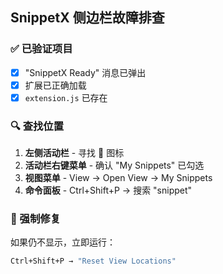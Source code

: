 ## SnippetX 侧边栏故障排查

### ✅ 已验证项目
- [x] "SnippetX Ready" 消息已弹出
- [x] 扩展已正确加载
- [x] `extension.js` 已存在

### 🔍 查找位置
1. **左侧活动栏** - 寻找 📝 图标
2. **活动栏右键菜单** - 确认 "My Snippets" 已勾选
3. **视图菜单** - View → Open View → My Snippets
4. **命令面板** - Ctrl+Shift+P → 搜索 "snippet"

### 🚀 强制修复
如果仍不显示，立即运行：
```bash
Ctrl+Shift+P → "Reset View Locations"
```